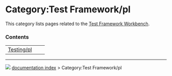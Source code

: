 # Category:Test Framework/pl
This category lists pages related to the [Test Framework Workbench](Testing.md).

### Contents

|     |     |     |
| --- | --- | --- |
| [Testing/pl](Testing/pl.md) |



---
![](images/Button_right.svg) [documentation index](../README.md) > Category:Test Framework/pl
